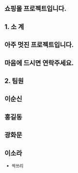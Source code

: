 ## 쇼핑몰 프로젝트입니다.
## 1. 소 계
##  아주 멋진 프로젝트입니다.
## 마음에 드시면 연락주세요.
## 2. 팀원
##   이순신
##   홍길동
##   광화문
##   이소라
*    싹쓰리
